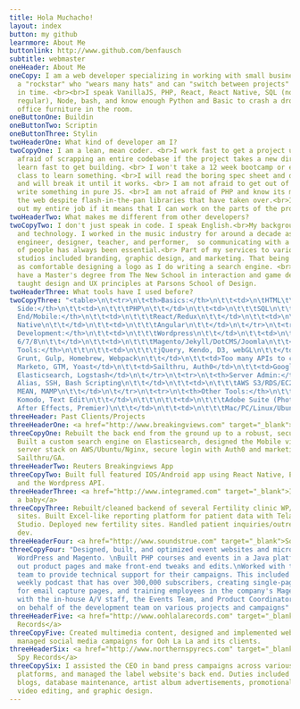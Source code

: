 ```yaml
---
title: Hola Muchacho!
layout: index
button: my github
learnmore: About Me
buttonlink: http://www.github.com/benfausch
subtitle: webmaster
oneHeader: About Me
oneCopy: I am a web developer specializing in working with small businesses who need
  a "rockstar" who "wears many hats" and can "switch between projects" at "any" point
  in time. <br><br>I speak VanillaJS, PHP, React, React Native, SQL (non, light and
  regular), Node, bash, and know enough Python and Basic to crash a drone into any
  office furniture in the room.
oneButtonOne: Buildin
oneButtonTwo: Scriptin
oneButtonThree: Stylin
twoHeaderOne: What kind of developer am I?
twoCopyOne: I am a lean, mean coder. <br>I work fast to get a project up, and am not
  afraid of scrapping an entire codebase if the project takes a new direction. <br>I
  learn fast to get building. <br> I won't take a 12 week bootcamp or even a 12 step
  class to learn something. <br>I will read the boring spec sheet and developer docs,
  and will break it until it works. <br> I am not afraid to get out of a library and
  write something in pure JS. <br>I am not afraid of PHP and know its merit in building
  the web despite flash-in-the-pan libraries that have taken over.<br>I will script
  out my entire job if it means that I can work on the parts of the project that matter.
twoHeaderTwo: What makes me different from other developers?
twoCopyTwo: I don't just speak in code. I speak English.<br>My background is in music
  and technology. I worked in the music industry for around a decade as a recording
  engineer, designer, teacher, and performer,  so communicating with a diverse group
  of people has always been essential.<br> Part of my services to various labels and
  studios included branding, graphic design, and marketing. That being said, I feeI
  as comfortable designing a logo as I do writing a search engine. <br> In fact, I
  have a Master's degree from The New School in interaction and game design and have
  taught design and UX principles at Parsons School of Design.
twoHeaderThree: What tools have I used before?
twoCopyThree: "<table>\n\t<tr>\n\t<th>Basics:</th>\n\t\t<td>\n\tHTML\t\t\t\n\t\t</td>\n\t\t<td>\n\t\tCSS\t\n\t\t</td>\n\t\t<td>\n\t\t\tJavascript\n\t\t</td>\n\t</tr>\n\t<tr>\n\t<th>Server
  Side:</th>\n\t\t<td>\n\t\t\tPHP\n\t\t</td>\n\t\t<td>\n\t\t\tSQL\n\t\t</td>\n\t\t<td>\n\t\t\tPython\n\t\t</td>\n\t</tr>\n\t<tr>\n\t<th>Front
  End/Mobile:</th>\n\t\t<td>\n\t\t\tReact/Redux\n\t\t</td>\n\t\t<td>\n\t\t\tReact
  Native\n\t\t</td>\n\t\t<td>\n\t\t\tAngular\n\t\t</td>\n\t</tr>\n\t<tr>\n\t<th>CMS
  Development:</th>\n\t\t<td>\n\t\t\tWordpress\n\t\t</td>\n\t\t<td>\n\t\t\tDrupal
  6/7/8\n\t\t</td>\n\t\t<td>\n\t\t\tMagento/Jekyll/DotCMS/Joomla\n\t\t</td>\n\t</tr>\n\t<tr>\n\t\t<th>Libraries/Build
  Tools:</th>\n\t\t\n\t\t<td>\n\t\t\tjQuery, Kendo, D3, webGL\n\t\t</td>\n\t\t<td>\n\t\t\tSass,
  Grunt, Gulp, Homebrew, Webpack\n\t\t</td>\n\t\t<td>Too many APIs to count </td>\n\t\t\n\t</tr>\n\t<tr>\n\t\t<th>Marketing/Search/SEO</th>\n\t\t<td>Salesforce,
  Marketo, GTM, Yoast</td>\n\t\t<td>Sailthru, Auth0</td>\n\t\t<td>Google Analytics,
  Elasticsearch, Logstash</td>\n\t</tr>\n\t<tr>\n\t<th>Server Admin:</th>\n\t\t<td>\n\t\t\tGit,
  Alias, SSH, Bash Scripting\n\t\t</td>\n\t\t<td>\n\t\t\tAWS S3/RDS/EC2\n\t\t</td>\n\t\t<td>\n\t\t\tLAMP,
  MEAN, MAMP\n\t\t</td>\n\t</tr>\n\t<tr>\n\t<th>Other Tools:</th>\n\t\t<td>\n\t\t\tSublime,
  Komodo, Text Edit\n\t\t</td>\n\t\t\n\t\t<td>\n\t\t\tAdobe Suite (Photoshop, Illustrator,
  After Effects, Premier)\n\t\t</td>\n\t\t<td>\n\t\t\tMac/PC/Linux/Ubuntu/Kali\n\t\t</td>\n\t</tr>\n\n\n\n</table>"
threeHeader: Past Clients/Projects
threeHeaderOne: <a href="http://www.breakingviews.com" target="_blank">Reuters Breakingviews.com</a>
threeCopyOne: Rebuilt the back end from the ground up to a robust, secure, WP installation.
  Built a custom search engine on Elasticsearch, designed the Mobile view,  manage
  server stack on AWS/Ubuntu/Nginx, secure login with Auth0 and marketing through
  Sailthru/GA.
threeHeaderTwo: Reuters Breakingviews App
threeCopyTwo: Built full featured IOS/Android app using React Native, Elasticsearch,
  and the Wordpress API.
threeHeaderThree: <a href="http://www.integramed.com" target="_blank">Integramed/Have
  a baby</a>
threeCopyThree: Rebuilt/cleaned backend of several Fertility clinic WP/Drupal/DotCMS
  sites. Built Excel-like reporting platform for patient data with Telarik and Visual
  Studio. Deployed new fertility sites. Handled patient inquiries/outreach with Salesforce
  dev.
threeHeaderFour: <a href="http://www.soundstrue.com" target="_blank">SoundsTrue</a>
threeCopyFour: "Designed, built, and optimized event websites and microsites with
  WordPress and Magento. \nBuilt PHP courses and events in a Java platform.\nBuilt
  out product pages and make front-end tweaks and edits.\nWorked with the Marketing
  team to provide technical support for their campaigns. This included building a
  weekly podcast that has over 300,000 subscribers, creating single-page templates
  for email capture pages, and training employees in the company's Magento-based platform.\nWorked
  with the in-house A/V staff, the Events Team, and Product Coordinators to speak
  on behalf of the development team on various projects and campaigns"
threeHeaderFive: <a href="http://www.oohlalarecords.com" target="_blank">Ooh La La
  Records</a>
threeCopyFive: Created multimedia content, designed and implemented websites, and
  managed social media campaigns for Ooh La La and its clients.
threeHeaderSix: <a href="http://www.northernspyrecs.com" target="_blank">Northern
  Spy Records</a>
threeCopySix: I assisted the CEO in band press campaigns across various social media
  platforms, and managed the label website's back end. Duties included producing Wordpress
  blogs, database maintenance, artist album advertisements, promotional audio and
  video editing, and graphic design.
---
```


